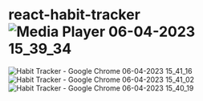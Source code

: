 # react-habit-tracker![Media Player 06-04-2023 15_39_34](https://user-images.githubusercontent.com/120245077/230349522-529cf6a1-fa02-4b1f-9caf-fc9ef60669aa.png)
![Habit Tracker - Google Chrome 06-04-2023 15_41_16](https://user-images.githubusercontent.com/120245077/230349527-1fa35ccf-34f8-4984-8217-11fa832af9db.png)
![Habit Tracker - Google Chrome 06-04-2023 15_41_02](https://user-images.githubusercontent.com/120245077/230349546-b2f7a31b-948c-4860-9ada-f4d9aaabd0e1.png)
![Habit Tracker - Google Chrome 06-04-2023 15_40_19](https://user-images.githubusercontent.com/120245077/230349555-68342c0e-a3d3-485f-b4e2-2a4aa769171e.png)
